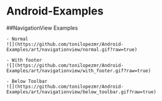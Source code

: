 # Android-Examples

##NavigationView Examples

	- Normal 
	![](https://github.com/tonilopezmr/Android-Examples/art/navigationview/normal.gif?raw=true)
	
	- With footer
	![](https://github.com/tonilopezmr/Android-Examples/art/navigationview/with_footer.gif?raw=true) 

	- Below Toolbar
	![](https://github.com/tonilopezmr/Android-Examples/art/navigationview/below_toolbar.gif?raw=true)
